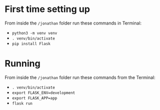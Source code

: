 # First time setting up

From inside the `/jonathan` folder run these commands in Terminal:

- `python3 -m venv venv`
- `. venv/bin/activate`
- `pip install Flask`

# Running

From inside the `/jonathan` folder run these commands from the Terminal:

- `. venv/bin/activate`
- `export FLASK_ENV=development`
- `export FLASK_APP=app`
- `flask run`